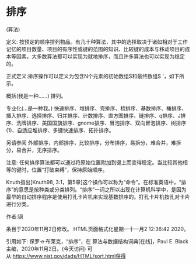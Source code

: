 # 排序


(算法)



定义:
按预定的顺序排列物品。有几十种算法，其中的选择取决于诸如相对于工作记忆的项目数量、项目的有序性或键的范围的知识、比较键的成本与移动项目的成本等因素。大多数算法都可以实现为就地排序，而且许多算法也可以实现为稳定的。



正式定义:排序操作可以定义为包含N个元素的初始数组S和最终数组S '，如下所示。




概括(我是一种……)
排列。



专业化(…是一种我。)
快速排序、堆排序、壳排序、梳排序、基数排序、桶排序、插入排序、选择排序、归并排序、计数排序、直方图排序、链排序、q排序、J排序、洗牌排序、美国国旗排序、gnome排序、冒泡排序、双向冒泡排序、树排序(1)、自适应堆排序、多键快速排序、拓扑排序。



另请参阅
外部排序，内部排序，比较排序，分布排序，易拆分，难合并，难拆分，易合并，无序排序。



注意:
任何排序算法都可以通过将原始位置附加到键上而变得稳定。当比较其他相等的键时，位置“打破束缚”，保持原始顺序。

Knuth指出[Knuth98, 3:1，第5章]这个操作可以称为“命令”。在标准英语中，“排序”的意思是按种类或分类排列。“排序”一词之所以出现在计算机科学中，是因为最早的自动排序程序是使用打孔卡片机来实现基数排序的。打孔卡片机按孔对卡片进行分类。


作者:钢







条目于2020年11月2日修改。
HTML页面格式化星期一十一月2 12:36:42 2020。



引用如下:
保罗·e·布莱克，“排序”，在
算法与数据结构词典[在线]，Paul E. Black主编，2020年11月2日。(今天访问)
可从:https://www.nist.gov/dads/HTML/sort.html获得